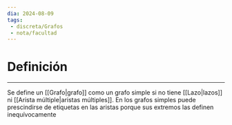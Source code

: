 ```yaml
---
dia: 2024-08-09
tags: 
 - discreta/Grafos
 - nota/facultad
---
```

# Definición
---
Se define un [[Grafo|grafo]] como un grafo simple si no tiene [[Lazo|lazos]] ni [[Arista múltiple|aristas múltiples]]. En los grafos simples puede prescindirse de etiquetas en las aristas porque sus extremos las definen inequívocamente